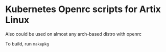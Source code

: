 # Kubernetes Openrc scripts for Artix Linux

Also could be used on almost any arch-based distro with openrc

To build, run `makepkg`
